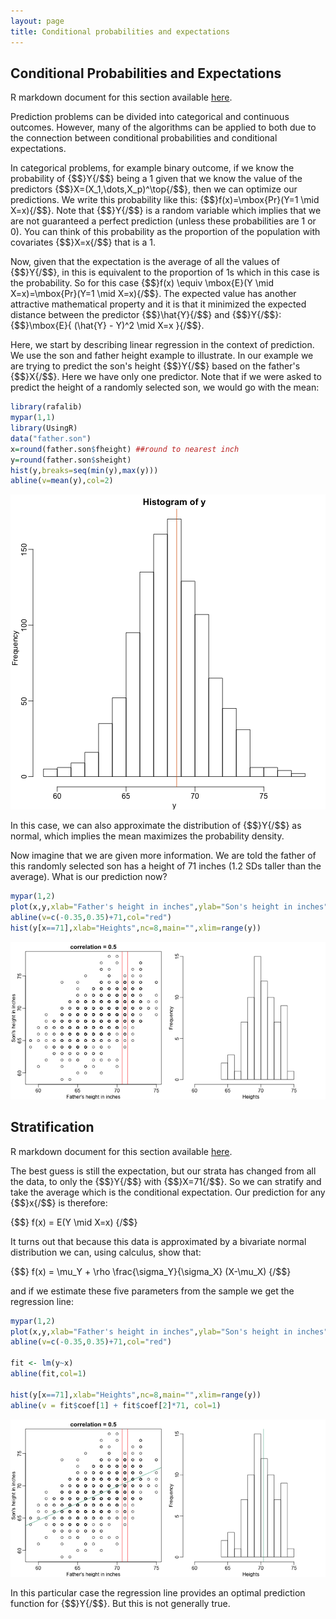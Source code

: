 ```yaml
---
layout: page
title: Conditional probabilities and expectations
---
```




## Conditional Probabilities and Expectations

R markdown document for this section available [here](https://github.com/genomicsclass/labs/tree/master/course3/conditional_expectation.Rmd).

Prediction problems can be divided into categorical and continuous outcomes. However, many of the algorithms can be applied to both due to the connection between conditional probabilities and conditional expectations. 

In categorical problems, for example binary outcome, if we know the probability of {$$}Y{/$$} being a 1 given that we know the value of the predictors {$$}X=(X_1,\dots,X_p)^\top{/$$}, then we can optimize our predictions. We write this probability like this: {$$}f(x)=\mbox{Pr}(Y=1 \mid X=x){/$$}. Note that {$$}Y{/$$} is a random variable which implies that we are not guaranteed a perfect prediction (unless these probabilities are 1 or 0). You can think of this probability as the proportion of the population with covariates {$$}X=x{/$$} that is a 1.

Now, given that the expectation is the average of all the values of {$$}Y{/$$}, in this is equivalent to the proportion of 1s which in this case is the probability. So for this case {$$}f(x) \equiv \mbox{E}(Y \mid X=x)=\mbox{Pr}(Y=1 \mid X=x){/$$}. The expected value has another attractive mathematical property and it is that it minimized the expected distance between the predictor {$$}\hat{Y}{/$$} and {$$}Y{/$$}: {$$}\mbox{E}\{ (\hat{Y} - Y)^2  \mid  X=x \}{/$$}. 

Here, we start by describing linear regression in the context of prediction. We use the son and father height example to illustrate. In our example we are trying to predict the son's height {$$}Y{/$$} based on the father's {$$}X{/$$}. Here we have only one predictor. Note that if we were asked to predict the height of a randomly selected son, we would go with the mean:



```r
library(rafalib)
mypar(1,1)
library(UsingR)
data("father.son")
x=round(father.son$fheight) ##round to nearest inch
y=round(father.son$sheight)
hist(y,breaks=seq(min(y),max(y)))
abline(v=mean(y),col=2)
```

![Histogram of son heights.](images/R/conditional_expectation-tmp-height_hist-1.png) 

In this case, we can also approximate the distribution of {$$}Y{/$$} as normal, which implies the mean maximizes the probability density. 

Now imagine that we are given more information. We are told the father of this randomly selected son has a height of 71 inches (1.2 SDs taller than the average). What is our prediction now? 



```r
mypar(1,2)
plot(x,y,xlab="Father's height in inches",ylab="Son's height in inches",main=paste("correlation =",signif(cor(x,y),2)))
abline(v=c(-0.35,0.35)+71,col="red")
hist(y[x==71],xlab="Heights",nc=8,main="",xlim=range(y))
```

![Son versus father height (left) with the red lines denoting the stratum defined by conditioning on fathers being 71 inches tall. Conditional distribution: son height distribution of stratum defined by 71 inch fathers.](images/R/conditional_expectation-tmp-conditional_distribution-1.png) 

<a name="regression"></a>

## Stratification

R markdown document for this section available [here](https://github.com/genomicsclass/labs/tree/master/course3/conditional_expectation.Rmd).

The best guess is still the expectation, but our strata has changed from all the data, to only the {$$}Y{/$$} with {$$}X=71{/$$}. So we can stratify and take the average which is the conditional expectation. Our prediction for any {$$}x{/$$} is therefore:

{$$}
f(x) = E(Y \mid X=x)
{/$$}

It turns out that because this data is approximated by a bivariate normal distribution we can, using calculus, show that: 

{$$}
f(x) = \mu_Y + \rho \frac{\sigma_Y}{\sigma_X} (X-\mu_X)
{/$$}

and if we estimate these five parameters from the sample we get the regression line:


```r
mypar(1,2)
plot(x,y,xlab="Father's height in inches",ylab="Son's height in inches",main=paste("correlation =",signif(cor(x,y),2)))
abline(v=c(-0.35,0.35)+71,col="red")

fit <- lm(y~x)
abline(fit,col=1)

hist(y[x==71],xlab="Heights",nc=8,main="",xlim=range(y))
abline(v = fit$coef[1] + fit$coef[2]*71, col=1)
```

![Son versus father height showing predicted heights based on regression line (left). Conditional distribution with vertical line representing regression prediction.](images/R/conditional_expectation-tmp-regression-1.png) 

In this particular case the regression line provides an optimal prediction function for {$$}Y{/$$}. But this is not generally true.

